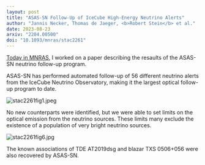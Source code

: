 ```yaml
---
layout: post
title: "ASAS-SN Follow-Up of IceCube High-Energy Neutrino Alerts"
author: "Jannis Necker, Thomas de Jaeger, <b>Robert Stein</b> et al."
date: 2023-08-23
arxiv: "2204.00500"
doi: "10.1093/mnras/stac2261"
---
```

[Today in MNRAS](https://doi.org/10.1093/mnras/stac2261), I worked on a paper describing the resaults of the ASAS-SN neutrino follow-up program. 

ASAS-SN has performed automated follow-up of 56 different neutrino alerts from the IceCube Neutrino Observatory, making it the largest optical follow-up program to date.

<img src="/images/research/nuztf/stac2261fig1.jpeg" alt="stac2261fig1.jpeg" class="center"/>

No new counterparts were identified, but we were able to set limits on the optical emission from the neutrino sources. 
These limits many exclude the existence of a population of very bright neutrino sources.

<img src="/images/research/nuztf/stac2261fig6.jpg" alt="stac2261fig6.jpg" class="center"/>

The known associations of TDE AT2019dsg and blazar TXS 0506+056 were also recovered by ASAS-SN.